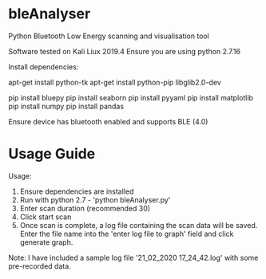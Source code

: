 # bleAnalyser
Python Bluetooth Low Energy scanning and visualisation tool

Software tested on Kali Liux 2019.4 
Ensure you are using python 2.7.16

Install dependencies:

apt-get install python-tk
apt-get install python-pip libglib2.0-dev

pip install bluepy
pip install seaborn
pip install pyyaml
pip install matplotlib
pip install numpy
pip install pandas


Ensure device has bluetooth enabled and supports BLE (4.0)


# Usage Guide

Usage:
 1. Ensure dependencies are installed
 2. Run with python 2.7 - 'python bleAnalyser.py'
 3. Enter scan duration (recommended 30)
 4. Click start scan
 5. Once scan is complete, a log file containing the scan data will be saved.
    Enter the file name into the 'enter log file to graph' field and click generate graph.

Note: I have included a sample log file '21_02_2020 17_24_42.log' with some pre-recorded data.
